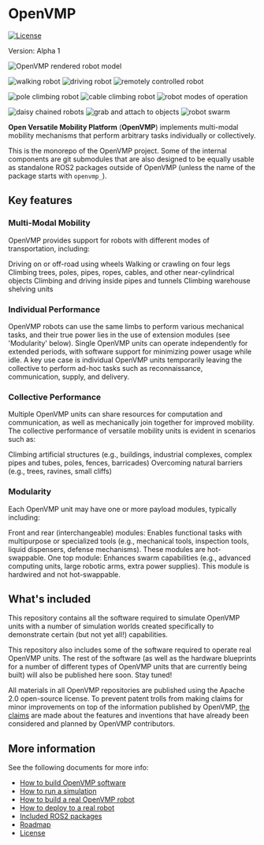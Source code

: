 # OpenVMP

[![License](docs/license.svg)](./LICENSE)

Version: Alpha 1

![OpenVMP rendered robot model](./docs/images/front.png)

![walking robot](./docs/images/walk.png)
![driving robot](./docs/images/drive.png)
![remotely controlled robot](./docs/images/control.png)

![pole climbing robot](./docs/images/hug.png)
![cable climbing robot](./docs/images/hang.png)
![robot modes of operation](./docs/images/modes.png)

![daisy chained robots](./docs/images/chain.png)
![grab and attach to objects](./docs/images/grab.png)
![robot swarm](./docs/images/swarm.png)

**Open Versatile Mobility Platform** (**OpenVMP**)
implements multi-modal mobility mechanisms
that perform arbitrary tasks individually or collectively.

This is the monorepo of the OpenVMP project.
Some of the internal components are git submodules
that are also designed to be equally usable as standalone ROS2 packages
outside of OpenVMP
(unless the name of the package starts with `openvmp_`).

## Key features
### Multi-Modal Mobility
OpenVMP provides support for robots with different modes of transportation, including:

Driving on or off-road using wheels
Walking or crawling on four legs
Climbing trees, poles, pipes, ropes, cables, and other near-cylindrical objects
Climbing and driving inside pipes and tunnels
Climbing warehouse shelving units
### Individual Performance
OpenVMP robots can use the same limbs to perform various mechanical tasks, and their true power lies in the use of extension modules (see 'Modularity' below). Single OpenVMP units can operate independently for extended periods, with software support for minimizing power usage while idle. A key use case is individual OpenVMP units temporarily leaving the collective to perform ad-hoc tasks such as reconnaissance, communication, supply, and delivery.

### Collective Performance
Multiple OpenVMP units can share resources for computation and communication, as well as mechanically join together for improved mobility. The collective performance of versatile mobility units is evident in scenarios such as:

Climbing artificial structures (e.g., buildings, industrial complexes, complex pipes and tubes, poles, fences, barricades)
Overcoming natural barriers (e.g., trees, ravines, small cliffs)
### Modularity
Each OpenVMP unit may have one or more payload modules, typically including:

Front and rear (interchangeable) modules: Enables functional tasks with multipurpose or specialized tools (e.g., mechanical tools, inspection tools, liquid dispensers, defense mechanisms). These modules are hot-swappable.
One top module: Enhances swarm capabilities (e.g., advanced computing units, large robotic arms, extra power supplies). This module is hardwired and not hot-swappable.



## What's included

This repository contains all the software required to simulate OpenVMP units with a number of simulation worlds created specifically to demonstrate certain (but not yet all!) capabilities.

This repository also includes some of the software required to operate real OpenVMP units. The rest of the software (as well as the hardware blueprints for a number of different types of OpenVMP units that are currently being built) will also be published here soon. Stay tuned!

All materials in all OpenVMP repositories are published using the Apache 2.0 open-source license. To prevent patent trolls from making claims for minor improvements on top of the information published by OpenVMP, [the claims](docs/Claims.md) are made about the features and inventions that have already been considered and planned by OpenVMP contributors.

## More information

See the following documents for more info:

- [How to build OpenVMP software](docs/Development.md)
- [How to run a simulation](docs/Simulation.md)
- [How to build a real OpenVMP robot](docs/Hardware.md)
- [How to deploy to a real robot](docs/Deployment.md)
- [Included ROS2 packages](docs/ROS2_packages.md)
- [Roadmap](docs/Roadmap.md)
- [License](docs/License.md)

